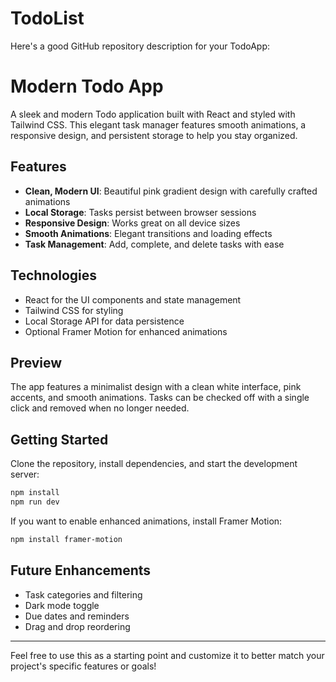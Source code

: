 # TodoList

Here's a good GitHub repository description for your TodoApp:

# Modern Todo App

A sleek and modern Todo application built with React and styled with Tailwind CSS. This elegant task manager features smooth animations, a responsive design, and persistent storage to help you stay organized.

## Features

- **Clean, Modern UI**: Beautiful pink gradient design with carefully crafted animations
- **Local Storage**: Tasks persist between browser sessions
- **Responsive Design**: Works great on all device sizes
- **Smooth Animations**: Elegant transitions and loading effects
- **Task Management**: Add, complete, and delete tasks with ease

## Technologies

- React for the UI components and state management
- Tailwind CSS for styling
- Local Storage API for data persistence
- Optional Framer Motion for enhanced animations

## Preview

The app features a minimalist design with a clean white interface, pink accents, and smooth animations. Tasks can be checked off with a single click and removed when no longer needed.

## Getting Started

Clone the repository, install dependencies, and start the development server:

```bash
npm install
npm run dev
```

If you want to enable enhanced animations, install Framer Motion:

```bash
npm install framer-motion
```

## Future Enhancements

- Task categories and filtering
- Dark mode toggle
- Due dates and reminders
- Drag and drop reordering

---

Feel free to use this as a starting point and customize it to better match your project's specific features or goals!
